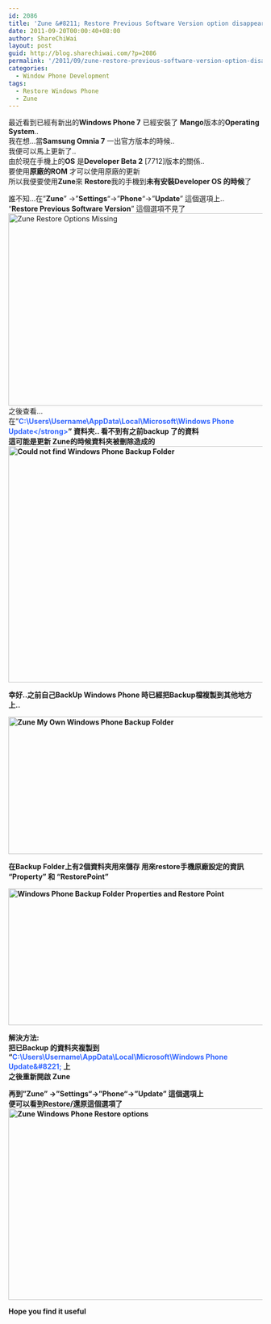 ```yaml
---
id: 2086
title: 'Zune &#8211; Restore Previous Software Version option disappeared How to restore Windows Phone to Previous version of the software- 在 Zune上Restore Previous Software Version 不見了..'
date: 2011-09-20T00:00:40+08:00
author: ShareChiWai
layout: post
guid: http://blog.sharechiwai.com/?p=2086
permalink: '/2011/09/zune-restore-previous-software-version-option-disappeared-how-to-restore-windows-phone-to-previous-version-of-the-software-%e5%9c%a8-zune%e4%b8%8arestore-previous-software-version-%e4%b8%8d/'
categories:
  - Window Phone Development
tags:
  - Restore Windows Phone
  - Zune
---
```

最近看到已經有新出的**Windows Phone 7** 已經安裝了 **Mango**版本的**Operating System**..  
我在想&#8230;當**Samsung Omnia 7** 一出官方版本的時候..  
我便可以馬上更新了..  
由於現在手機上的**OS** 是**Developer Beta 2** [7712]版本的關係..  
要使用**原廠的ROM** 才可以使用原廠的更新  
所以我便要使用**Zune**來 **Restore**我的手機到**未有安裝Developer OS 的時候**了

誰不知&#8230;在&#8221;**Zune**&#8221; ->&#8221;**Settings**&#8220;->&#8221;**Phone**&#8220;->&#8221;**Update**&#8221; 這個選項上..  
&#8220;**Restore Previous Software Version**&#8221; 這個選項不見了  
<img src="https://i2.wp.com/api.photoshop.com/v1.0/accounts/aa9037104a014abbb11ad4bd58324b91/assets/dde9da1967ec41a2ae46edec72cb3b84/renditions/fullsize.jpg?resize=625%2C381" alt="Zune Restore Options Missing" width="625" height="381" data-recalc-dims="1" />  
之後查看&#8230;  
在&#8221;<span style="color: #3366ff;"><strong>C:\Users\Username\AppData\Local\Microsoft\Windows Phone Update\</strong></span>&#8221; 資料夾.. 看不到有之前**backup** 了的資料  
這可能是更新 **Zune**的時候資料夾被刪除造成的  
<img src="http://api.photoshop.com/v1.0/accounts/aa9037104a014abbb11ad4bd58324b91/assets/833204dc39e9485fb1ca13c0999ebbc5" alt="Could not find Windows Phone Backup Folder" width="745" height="468" /> 

幸好..之前自己**BackUp Windows Phone** 時已經把**Backup**檔複製到其他地方上..

<img src="https://i2.wp.com/api.photoshop.com/v1.0/accounts/aa9037104a014abbb11ad4bd58324b91/assets/59eb5cdd91bf420ab4fbb3e8da54cbd9/renditions/fullsize.jpg?resize=625%2C272" alt="Zune My Own Windows Phone Backup Folder" width="625" height="272" data-recalc-dims="1" /> 

在**Backup Folder**上有2個資料夾用來儲存 用來**restore**手機原廠設定的資訊  
&#8220;**Property**&#8221; 和 &#8220;**RestorePoint**&#8221;

<img src="https://i0.wp.com/api.photoshop.com/v1.0/accounts/aa9037104a014abbb11ad4bd58324b91/assets/43f8a25468424f639b559fdf411478b9/renditions/fullsize.jpg?resize=625%2C271" alt="Windows Phone Backup Folder Properties and Restore Point" width="625" height="271" data-recalc-dims="1" /> 

**解決方法**:  
把已**Backup** 的資料夾複製到 &#8220;<span style="color: #3366ff;"><strong>C:\Users\Username\AppData\Local\Microsoft\Windows Phone Update\&#8221;</strong></span> 上  
之後重新開啟 **Zune**

再到&#8221;**Zune**&#8221; ->&#8221;**Settings**&#8220;->&#8221;**Phone**&#8220;->&#8221;**Update**&#8221; 這個選項上  
便可以看到**Restore**/**還原**這個選項了  
<img src="https://i1.wp.com/api.photoshop.com/v1.0/accounts/aa9037104a014abbb11ad4bd58324b91/assets/4b3cb757d7e84996b4dbffcb1f8555b7/renditions/fullsize.jpg?resize=625%2C379" alt="Zune Windows Phone Restore options" width="625" height="379" data-recalc-dims="1" /> 

Hope you find it useful